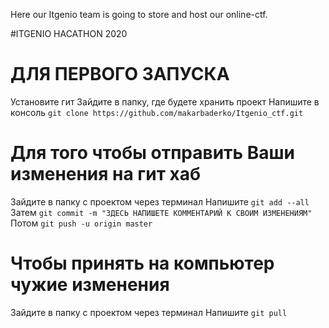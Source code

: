 Here our Itgenio team is going to store and host our online-ctf.

#ITGENIO HACATHON 2020


# ДЛЯ ПЕРВОГО ЗАПУСКА
Установите гит
Зайдите в папку, где будете хранить проект
Напишите в консоль ` git clone https://github.com/makarbaderko/Itgenio_ctf.git `

# Для того чтобы отправить Ваши изменения на гит хаб
Зaйдите в папку с проектом через терминал
Напишите `git add --all`
Затем `git commit -m "ЗДЕСЬ НАПИШЕТЕ КОММЕНТАРИЙ К СВОИМ ИЗМЕНЕНИЯМ"`
Потом `git push -u origin master `

# Чтобы принять на компьютер чужие изменения
Зaйдите в папку с проектом через терминал
Напишите `git pull`
